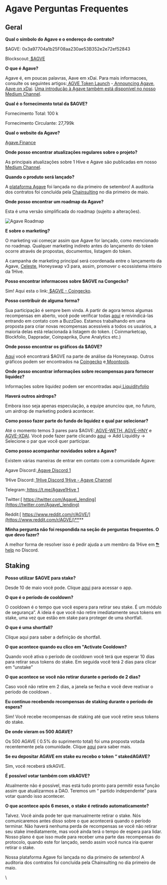 # Agave Perguntas Frequentes

## **Geral**

**Qual o símbolo do Agave e o endereço do contrato?**

$AGVE: 0x3a97704a1b25F08aa230ae53B352e2e72ef52843

Blockscout:[ $AGVE](https://blockscout.com/poa/xdai/address/0x3a97704a1b25F08aa230ae53B352e2e72ef52843/transactions)**​**

**O que é Agave?**

Agave é, em poucas palavras, Aave em xDai. Para mais informacoes, consulte os seguintes artigos:[ AGVE Token Launch](https://forum.1hive.org/t/ag-token-launch/2108) -[ Announcing Agave, Aave on xDai](https://forum.1hive.org/t/announcing-agaave-aave-on-xdai/1792). [Uma introdução à Agave também está disponível no nosso Medium Channel](https://agavefinance.medium.com/introduction-to-agave-7ea3d9b54f84).

**Qual é o fornecimento total da $AGVE?**

Fornecimento Total: 100 k

Fornecimento Circulante: 27,799k

**Qual o website da Agave?**

&#x20;[Agave.Finance](https://agave.finance)

**Onde posso encontrar atualizações regulares sobre o projeto?**

As principais atualizações sobre 1 Hive e Agave são publicadas em nosso [Medium Channel](https://medium.com/agavefinanc).

**Quando o produto será lançado?**

A [plataforma Agave](https://agave.finance) foi lançada no dia primeiro de setembro! A auditoria dos contratos foi concluída pela [Chainsulting](https://chainsulting.de) no dia primeiro de maio.

**Onde posso encontrar um roadmap da Agave?**

Esta é uma versão simplificada do roadmap (sujeito a alterações).

![ Agave Roadmap](https://lh4.googleusercontent.com/p\_ELlx\_B7HZygtrFxnKrzTfM5BC5\_1GVXcsqIokQSTiTZoNCVuxVnDx9Tm\_6qCaBs3aVmWzO1q0j6W16Hv1TSpAfGW4LLAW6IJ7pYgruGUR6nO7hkGjW5VyVLM2Mtf63d9FY-tdZ)

**E sobre o marketing?**

O marketing vai começar assim que Agave for lançado, como mencionado no roadmap. Qualquer marketing indireto antes do lançamento do token ocorre através de propostas, documentos, listagem do token.

A campanha de marketing principal será coordenada entre o lançamento da Agave, [Celeste](https://1hive.gitbook.io/celeste/), Honeyswap v3 para, assim, promover o ecossistema inteiro da 1Hive.

**Posso encontrar informacoes sobre $AGVE na Congecko?**

Sim! Aqui esta o link:[ $AGVE - Coingecko](https://www.coingecko.com/en/coins/agave-token).

**Posso contribuir de alguma forma?**

Sua participação é sempre bem vinda. A partir de agora temos algumas recompensas em aberto, você pode verificar todas [aqui](https://www.notion.so/3e13ef2a5d614a828b684640af2212b4?v=20b21ead637341faa87416b85202b584) e reivindicá-las entrando em contato com a BuzzDao. Estamos trabalhando em uma proposta para criar novas recompensas acessíveis a todos os usuários, a maioria delas está relacionada à listagem do token. ( Coinmarketcap, Blockfolio, Dappradar, Coinpaprika, Dune Analytics etc.)

**Onde posso encontrar os gráficos da $AGVE?**

[Aqui](https://info.honeyswap.org/token/0x3a97704a1b25f08aa230ae53b352e2e72ef52843) você encontrará $AGVE na parte de análise da Honeyswap. Outros gráficos podem ser encontrados na [Coingecko](https://www.coingecko.com/en/coins/agave-token) e[ Moontools](https://app.moontools.io/pairs/honeyswap/0x0e3e9cceb13c9f8c6faf7a0f00f872d6291630de).

**Onde posso encontrar informações sobre recompensas para fornecer liquidez?**

Informações sobre liquidez podem ser encontradas aqui[ Liquidityfolio](https://www.liquidityfolio.com) ​

**Haverá outros airdrops?**

Embora isso seja apenas especulação, a equipe anunciou que, no futuro,  um airdrop de marketing poderá acontecer.

**Como posso fazer parte do fundo de liquidez e qual par selecionar?**

Até o momento temos 3 pares para $AGVE:[ AGVE-WETH](https://info.honeyswap.org/pair/0xeba7cc57e6f745b8d5cab829e07346c65393d78e),[ AGVE-HNY](https://info.honeyswap.org/pair/0x50a4867aee9cafd6ddc84de3ce59df027cb29084) e[ AGVE-XDAI](https://info.honeyswap.org/pair/0x0e3e9cceb13c9f8c6faf7a0f00f872d6291630de). Você pode fazer parte clicando [aqui](https://app.honeyswap.org/#/pool) → Add Liquidity → Selecione o par que você quer participar.

**Como posso acompanhar novidades sobre a Agave?**

Existem várias maneiras de entrar em contato com a comunidade Agave:

Agave Discord:[ Agave Discord 1](https://discord.com/channels/816889381737725963/816889382850134027)

1Hive Discord:[ 1Hive Discord](https://discord.com/invite/xTZjbRjc8t)[ 1Hive - Agave Channel](https://discord.com/channels/698287700834517064/813823983120023583)

Telegram:[ https://t.me/Agave1Hive 1](https://t.me/Agave1Hive)

Twitter:[ https://twitter.com/Agave\_lending](https://twitter.com/Agave\_lending)

Reddit:[ https://www.reddit.com/r/AGVE/](https://www.reddit.com/r/AGVE/)**​**

**Minha pergunta não foi respondida na seção de perguntas frequentes. O que devo fazer?**

A melhor forma de resolver isso é pedir ajuda a um membro da 1Hive em [ ⛈help](https://discord.gg/3AjG7XvRJZ) no Discord.

## **Staking**

**Posso utilizar $AGVE para stake?**

Desde 10 de maio você pode. Clique [aqui](https://app.agave.finance/#/stake) para acessar o app.

**O que é o período de cooldown?**

O cooldown é o tempo que você espera para retirar seu stake. É um módulo de segurança”. A ideia é que você não retire imediatamente seus tokens em stake, uma vez que estão em stake para proteger de uma shortfall.

**O que é uma shortfall?**

Clique aqui para saber a definição de shortfall.

**O que acontece quando eu clico em "Activate Cooldown?**

Quando você ativa o período de cooldown você terá que esperar 10 dias para retirar seus tokens do stake. Em seguida você terá 2 dias para clicar em “unstake”

**O que acontece se você não retirar durante o período de 2 dias?**

Caso você não retire em 2 dias, a janela se fecha e você deve reativar o período de cooldown .

**Eu continuo recebendo recompensas de staking durante o período de espera?**

Sim! Você recebe recompensas de staking até que você retire seus tokens do stake.

**De onde vieram os 500 AGAVE?**

Os 500 AGAVE ( 0.5% do suprimento total) foi uma proposta votada recentemente pela comunidade. Clique [aqui](https://forum.1hive.org/t/agave-votes-apr-22/3489) para saber mais.

**Se eu depositar AGAVE em stake eu recebo o token “ stakedAGAVE?**

Sim, você receberá stkAGVE.

**É possível votar também com stkAGVE?**

Atualmente não é possível, mas está tudo pronto para permitir essa função assim que atualizarmos a DAO. Teremos um “ partido independente” para votar quando isso acontecer.

**O que acontece após 6 meses, o stake é retirado automaticamente?**

Talvez. Você ainda pode ter que manualmente retirar o stake. Nós comunicaremos antes disso sobre o que acontecerá quando o período terminar. Não haverá nenhuma perda de recompensas se você não retirar seu stake imediatamente, mas você ainda terá o tempo de espera para lidar. Nosso plano é que isso mude para receber uma parte das recompensas do protocolo, quando este for lançado, sendo assim você nunca iria querer retirar o stake.

Nossa plataforma Agave foi lançada no dia primeiro de setembro! A auditoria dos contratos foi concluída pela Chainsulting no dia primeiro de maio.

\
